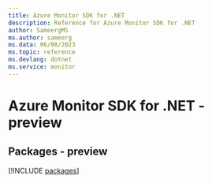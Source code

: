 ```yaml
---
title: Azure Monitor SDK for .NET
description: Reference for Azure Monitor SDK for .NET
author: SameergMS
ms.author: sameerg
ms.data: 06/08/2023
ms.topic: reference
ms.devlang: dotnet
ms.service: monitor
---
```

# Azure Monitor SDK for .NET - preview
## Packages - preview
[!INCLUDE [packages](monitor-index.md)]